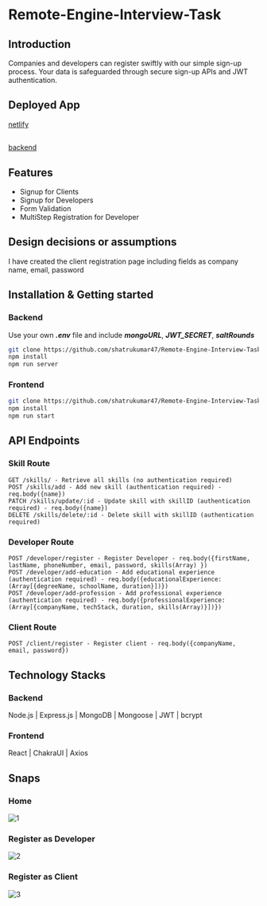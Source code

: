 # Remote-Engine-Interview-Task

## Introduction
  Companies and developers can register swiftly with our simple sign-up process. Your data is safeguarded through secure sign-up APIs and JWT authentication.
  
## Deployed App

[netlify](https://unique-tulumba-dbf463.netlify.app/)
##
[backend](https://remoteengine.onrender.com/)

## Features

- Signup for Clients
- Signup for Developers
- Form Validation
- MultiStep Registration for Developer

## Design decisions or assumptions

I have created the client registration page including fields as company name, email, password

## Installation & Getting started

### Backend
Use your own ***.env*** file and include ***mongoURL***, ***JWT_SECRET***, ***saltRounds***
```bash
git clone https://github.com/shatrukumar47/Remote-Engine-Interview-Task/tree/main/backend
npm install
npm run server
```

### Frontend
```bash
git clone https://github.com/shatrukumar47/Remote-Engine-Interview-Task/tree/main/frontend
npm install
npm run start
```

## API Endpoints

### Skill Route
```
GET /skills/ - Retrieve all skills (no authentication required)
POST /skills/add - Add new skill (authentication required) - req.body({name})
PATCH /skills/update/:id - Update skill with skillID (authentication required) - req.body({name})
DELETE /skills/delete/:id - Delete skill with skillID (authentication required)
```

### Developer Route
```
POST /developer/register - Register Developer - req.body({firstName, lastName, phoneNumber, email, password, skills(Array) })
POST /developer/add-education - Add educational experience (authentication required) - req.body({educationalExperience:(Array[{degreeName, schoolName, duration}])})
POST /developer/add-profession - Add professional experience (authentication required) - req.body({professionalExperience:(Array[{companyName, techStack, duration, skills(Array)}])})
```

### Client Route
```
POST /client/register - Register client - req.body({companyName, email, password})
```

## Technology Stacks

### Backend
 Node.js | Express.js | MongoDB | Mongoose | JWT | bcrypt

### Frontend
 React | ChakraUI | Axios


## Snaps
### Home
![1](https://github.com/shatrukumar47/Remote-Engine-Interview-Task/assets/123942835/fca30d4f-f6a6-48df-802e-3dbdc54a93c6)

### Register as Developer
![2](https://github.com/shatrukumar47/Remote-Engine-Interview-Task/assets/123942835/f9912367-1c34-43b6-88d4-3d3d6f0d6d25)

### Register as Client
![3](https://github.com/shatrukumar47/Remote-Engine-Interview-Task/assets/123942835/c87acd1c-6017-4384-afbe-a009459aa118)









 
